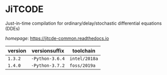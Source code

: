 # JiTCODE

Just-in-time compilation for ordinary/delay/stochastic differential equations (DDEs)

*homepage*: <https://jitcde-common.readthedocs.io>

version | versionsuffix | toolchain
--------|---------------|----------
``1.3.2`` | ``-Python-3.6.4`` | ``intel/2018a``
``1.4.0`` | ``-Python-3.7.2`` | ``foss/2019a``
